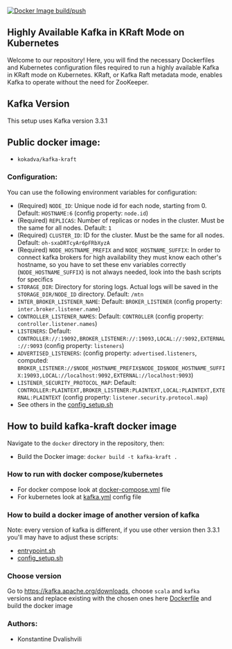 [![Docker Image build/push](https://github.com/kokadva/highly-available-kafka-with-kraft/actions/workflows/docker-image.yml/badge.svg)](https://github.com/kokadva/highly-available-kafka-with-kraft/actions/workflows/docker-image.yml)

## Highly Available Kafka in KRaft Mode on Kubernetes

Welcome to our repository! Here, you will find the necessary Dockerfiles and Kubernetes configuration files required to
run a highly available Kafka in KRaft mode on Kubernetes. KRaft, or Kafka Raft metadata mode, enables Kafka to operate
without the need for ZooKeeper.

## Kafka Version

This setup uses Kafka version 3.3.1

## Public docker image:

* `kokadva/kafka-kraft`

### Configuration:

You can use the following environment variables for configuration:

- (Required) `NODE_ID`: Unique node id for each node, starting from 0. Default: `HOSTNAME:6` (config property: `node.id`)
- (Required) `REPLICAS`: Number of replicas or nodes in the cluster. Must be the same for all nodes. Default: `1`
- (Required) `CLUSTER_ID`: ID for the cluster. Must be the same for all nodes. Default: `oh-sxaDRTcyAr6pFRbXyzA`
- (Required) `NODE_HOSTNAME_PREFIX` and `NODE_HOSTNAME_SUFFIX`: In order to connect kafka brokers for high availability they must 
know each other's hostname, so you have to set these env variables correctly (`NODE_HOSTNAME_SUFFIX`) is not always needed, 
look into the bash scripts for specifics
- `STORAGE_DIR`: Directory for storing logs. Actual logs will be saved in the `STORAGE_DIR/NODE_ID` directory. Default: `/mtn`
- `INTER_BROKER_LISTENER_NAME`: Default: `BROKER_LISTENER` (config property: `inter.broker.listener.name`)
- `CONTROLLER_LISTENER_NAMES`: Default: `CONTROLLER` (config property: `controller.listener.names`)
- `LISTENERS`: Default: `CONTROLLER://:19092,BROKER_LISTENER://:19093,LOCAL://:9092,EXTERNAL://:9093` (config property: `listeners`)
- `ADVERTISED_LISTENERS`: (config property: `advertised.listeners`, computed: `BROKER_LISTENER://$NODE_HOSTNAME_PREFIX$NODE_ID$NODE_HOSTNAME_SUFFIX:19093,LOCAL://localhost:9092,EXTERNAL://localhost:9093`)
- `LISTENER_SECURITY_PROTOCOL_MAP`: Default: `CONTROLLER:PLAINTEXT,BROKER_LISTENER:PLAINTEXT,LOCAL:PLAINTEXT,EXTERNAL:PLAINTEXT` (config property: `listener.security.protocol.map`)
- See others in the [config_setup.sh](docker%2Fconfig_setup.sh)

## How to build kafka-kraft docker image

Navigate to the `docker` directory in the repository, then:

* Build the Docker image: `docker build -t kafka-kraft .`

### How to run with docker compose/kubernetes

* For docker compose look at [docker-compose.yml](docker%2Fdocker-compose.yml) file
* For kubernetes look at [kafka.yml](docker%2Fkafka.yml) config file

### How to build a docker image of another version of kafka 

Note: every version of kafka is different, if you use other version then 3.3.1 you'll may have to adjust these scripts:

* [entrypoint.sh](docker%2Fentrypoint.sh)
* [config_setup.sh](docker%2Fconfig_setup.sh)


### Choose version 

Go to https://kafka.apache.org/downloads, choose `scala` and `kafka` versions and replace existing with the chosen ones 
here [Dockerfile](docker%2FDockerfile) and build the docker image


### Authors:

* Konstantine Dvalishvili 

